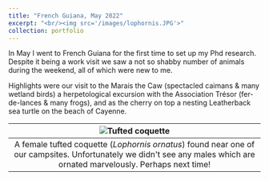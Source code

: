 ```yaml
---
title: "French Guiana, May 2022"
excerpt: "<br/><img src='/images/lophornis.JPG'>"
collection: portfolio
---
```


In May I went to French Guiana for the first time to set up my Phd research. Despite it being a work visit we saw a not so shabby number of animals during the weekend, all of which were new to me.

Highlights were our visit to the Marais the Caw (spectacled caimans & many wetland birds) a herpetological excursion with the Association Trésor (fer-de-lances & many frogs), and as the cherry on top a nesting Leatherback sea turtle on the beach of Cayenne. 

| ![Tufted coquette](/images/lophornis.JPG) |
|:--:| 
| A female tufted coquette (*Lophornis ornatus*) found near one of our campsites. Unfortunately we didn't see any males which are ornated marvelously. Perhaps next time!


